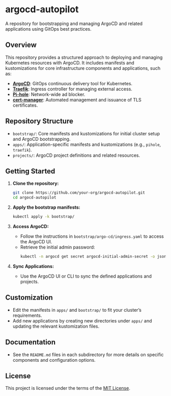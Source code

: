# argocd-autopilot

A repository for bootstrapping and managing ArgoCD and related applications using GitOps best practices.

## Overview

This repository provides a structured approach to deploying and managing Kubernetes resources with ArgoCD. It includes manifests and kustomizations for core infrastructure components and applications, such as:

- **[ArgoCD](https://argo-cd.readthedocs.io/)**: GitOps continuous delivery tool for Kubernetes.
- **[Traefik](https://traefik.io/)**: Ingress controller for managing external access.
- **[Pi-hole](https://pi-hole.net/)**: Network-wide ad blocker.
- **[cert-manager](https://cert-manager.io/)**: Automated management and issuance of TLS certificates.

## Repository Structure

- `bootstrap/`: Core manifests and kustomizations for initial cluster setup and ArgoCD bootstrapping.
- `apps/`: Application-specific manifests and kustomizations (e.g., `pihole`, `traefik`).
- `projects/`: ArgoCD project definitions and related resources.

## Getting Started

1. **Clone the repository:**
   ```sh
   git clone https://github.com/your-org/argocd-autopilot.git
   cd argocd-autopilot
   ```

2. **Apply the bootstrap manifests:**
   ```sh
   kubectl apply -k bootstrap/
   ```

3. **Access ArgoCD:**
   - Follow the instructions in `bootstrap/argo-cd/ingress.yaml` to access the ArgoCD UI.
   - Retrieve the initial admin password:
     ```sh
     kubectl -n argocd get secret argocd-initial-admin-secret -o jsonpath="{.data.password}" | base64 -d
     ```

4. **Sync Applications:**
   - Use the ArgoCD UI or CLI to sync the defined applications and projects.

## Customization

- Edit the manifests in `apps/` and `bootstrap/` to fit your cluster’s requirements.
- Add new applications by creating new directories under `apps/` and updating the relevant kustomization files.

## Documentation

- See the `README.md` files in each subdirectory for more details on specific components and configuration options.

## License

This project is licensed under the terms of the [MIT License](LICENSE).
